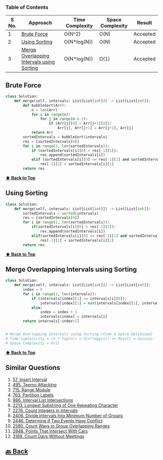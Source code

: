 ### Table of Contents

| S No. | Approach                                                                                | Time Complexity | Space Complexity | Result   |
| ----- | --------------------------------------------------------------------------------------- | --------------- | ---------------- | -------- |
| 1     | [Brute Force](#Brute-Force)                                                             | O(N^2)          | O(N)             | Accepted |
| 2     | [Using Sorting](#Using-Sorting)                                                         | O(N*log(N))     | O(N)             | Accepted |
| 3     | [Merge Overlapping Intervals using Sorting](#Merge-Overlapping-Intervals-using-Sorting) | O(N*log(N))     | O(1)             | Accepted |

### <h2>Brute Force</h2>

```py
class Solution:
    def merge(self, intervals: List[List[int]]) -> List[List[int]]:
        def bubbleSort(Arr):
            n = len(Arr)
            for i in range(n):
                for j in range(n-i-1):
                    if (Arr[j][0] > Arr[j+1][0]):
                        Arr[j], Arr[j+1] = Arr[j+1], Arr[j]
            return Arr
        sortedIntervals = bubbleSort(intervals)
        res = [sortedIntervals[0]]
        for i in range(1, len(sortedIntervals)):
            if (sortedIntervals[i][0] > res[-1][1]):
                res.append(sortedIntervals[i])
            elif (sortedIntervals[i][0] <= res[-1][1] and sortedIntervals[i][1] > res[-1][1]):
                res[-1][1] = sortedIntervals[i][1]
        return res
```

**[⬆ Back to Top](#table-of-contents)**

### <h2>Using Sorting</h2>

```py
class Solution:
    def merge(self, intervals: List[List[int]]) -> List[List[int]]:
        sortedIntervals = sorted(intervals)
        res = [sortedIntervals[0]]
        for i in range(1, len(sortedIntervals)):
            if(sortedIntervals[i][0] > res[-1][1]):
                res.append(sortedIntervals[i])
            elif(sortedIntervals[i][0] <= res[-1][1] and sortedIntervals[i][1] > res[-1][1]):
                res[-1][1] = sortedIntervals[i][1]
        return res
```

**[⬆ Back to Top](#table-of-contents)**

### <h2>Merge Overlapping Intervals using Sorting</h2>

```py
class Solution:
    def merge(self, intervals: List[List[int]]) -> List[List[int]]:
        index = 0
        for i in range(1, len(intervals)):
            if (intervals[index][1] >= intervals[i][0]):
                intervals[index][1] = max(intervals[index][1], intervals[i][1])
            else:
                index = index + 1
                intervals[index] = intervals[i]
        return intervals[:index+1]


# Merge Overlapping Intervals using Sorting (time & Space Optimized)
# Time Coplexicity = (n * log(n)) = O(n*logg(n)) => Result = Success
# Space Complexity = O(1)
```

**[⬆ Back to Top](#table-of-contents)**

<h2>Similar Questions</h2>

1. <a href="https://leetcode.com/problems/insert-interval/description/">57. Insert Interval</a>
1. <a href="https://leetcode.com/problems/teemo-attacking/description/">495. Teemo Attacking</a>
1. <a href="https://leetcode.com/problems/range-module/description/">715. Range Module</a>
1. <a href="https://leetcode.com/problems/partition-labels/description/">763. Partition Labels</a>
1. <a href="https://leetcode.com/problems/interval-list-intersections/description/">986. Interval List Intersections</a>
1. <a href="https://leetcode.com/problems/longest-substring-of-one-repeating-character/description/">2213. Longest Substring of One Repeating Character</a>
1. <a href="https://leetcode.com/problems/count-integers-in-intervals/description/">2276. Count Integers in Intervals</a>
1. <a href="https://leetcode.com/problems/divide-intervals-into-minimum-number-of-groups/description/">2406. Divide Intervals Into Minimum Number of Groups</a>
1. <a href="https://leetcode.com/problems/determine-if-two-events-have-conflict/description/">2446. Determine if Two Events Have Conflict</a>
1. <a href="https://leetcode.com/problems/count-ways-to-group-overlapping-ranges/description/">2580. Count Ways to Group Overlapping Ranges</a>
1. <a href="https://leetcode.com/problems/points-that-intersect-with-cars/description/">2848. Points That Intersect With Cars</a>
1. <a href="https://leetcode.com/problems/count-days-without-meetings/description/">3169. Count Days Without Meetings</a>



<h2><a href="https://github.com/sanjay9616/Striver-180/blob/master/README.md"> 🔙 Back</a></h2>
